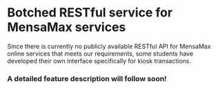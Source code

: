 # Botched RESTful service for MensaMax services
Since there is currently no publicly available RESTful API for MensaMax online services that meets our requirements, some students have developed their own interface specifically for kiosk transactions.

### A detailed feature description will follow soon!
